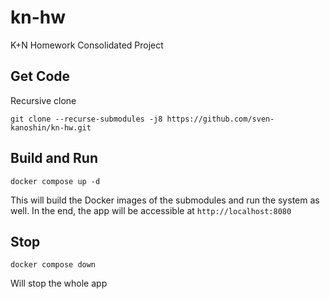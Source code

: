 # kn-hw
K+N Homework Consolidated Project

## Get Code

Recursive clone

`git clone --recurse-submodules -j8 https://github.com/sven-kanoshin/kn-hw.git`

## Build and Run

`docker compose up -d`

This will build the Docker images of the submodules and run the system as well.
In the end, the app will be accessible at `http://localhost:8080`

## Stop 

`docker compose down`

Will stop the whole app